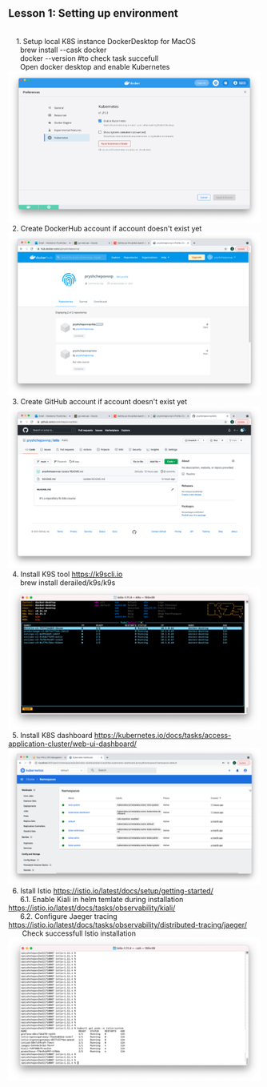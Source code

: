 &nbsp;&nbsp;<h2>Lesson 1: Setting up environment </h2><br>
&nbsp;&nbsp;&nbsp;&nbsp;1. Setup local K8S instance DockerDesktop for MacOS <br>
&nbsp;&nbsp;&nbsp;&nbsp;&nbsp;&nbsp;brew install --cask docker <br>
&nbsp;&nbsp;&nbsp;&nbsp;&nbsp;&nbsp;docker --version #to check task succefull <br>
&nbsp;&nbsp;&nbsp;&nbsp;&nbsp;&nbsp;Open  docker desktop and enable Kubernetes
![Screenshot](Lesson1/k8s_in_dd.png)
&nbsp;&nbsp;2. Create DockerHub account if account doesn't exist yet
![Screenshot](Lesson1/DockerHub.png)
&nbsp;&nbsp;3. Create GitHub account if account doesn't exist yet
![Screenshot](Lesson1/GitHub.png)
&nbsp;&nbsp;4. Install K9S tool https://k9scli.io <br>
&nbsp;&nbsp;&nbsp;&nbsp;&nbsp;&nbsp;brew install derailed/k9s/k9s <br>
![Screenshot](Lesson1/k9s.png)
&nbsp;&nbsp;5. Install K8S dashboard https://kubernetes.io/docs/tasks/access-application-cluster/web-ui-dashboard/ <br>
![Screenshot](Lesson1/K8S_dashboard.png)
&nbsp;&nbsp;6. Istall Istio https://istio.io/latest/docs/setup/getting-started/ <br>
&nbsp;&nbsp;&nbsp;&nbsp;&nbsp;&nbsp;6.1. Enable Kiali in helm temlate during installation https://istio.io/latest/docs/tasks/observability/kiali/ <br> 
&nbsp;&nbsp;&nbsp;&nbsp;&nbsp;&nbsp;6.2. Configure Jaeger tracing https://istio.io/latest/docs/tasks/observability/distributed-tracing/jaeger/ <br>
&nbsp;&nbsp;&nbsp;&nbsp;&nbsp;&nbsp; Check successfull Istio installation
![Screenshot](Lesson1/Istio.png)